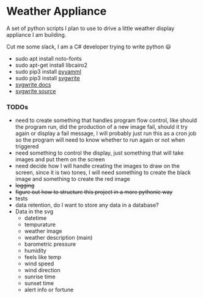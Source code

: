 Weather Appliance
=================

A set of python scripts I plan to use to drive a little weather display appliance I am building.

Cut me some slack, I am a C# developer trying to write python 😃

- sudo apt install noto-fonts
- sudo apt-get install libcairo2
- sudo pip3 install [pyyamml](https://pypi.org/project/PyYAML/)
- sudo pip3 install [svgwrite](https://pypi.org/project/svgwrite/)
- [svgwrite docs](https://svgwrite.readthedocs.io/en/latest/overview.html)
- [svgwrite source](https://github.com/mozman/svgwrite)

### TODOs
- need to create something that handles program flow control, like should the program run, did the 
production of a new image fail, should it try again or display a fail message, I will probably just
run this as a cron job so the program will need to know whether to run again or not when triggered
- need something to control the display, just something that will take images and put them on the screen
- need decide how I will handle creating the images to draw on the screen, since it is two tones, I will
need something to create the black image and something to create the red image
- ~~logging~~
- ~~figure out how to structure this project in a more pythonic way~~
- tests
- data retention, do I want to store any data in a database?
- Data in the svg
  - datetime
  - tempurature
  - weather image
  - weather description (main)
  - barometric pressure
  - humidity
  - feels like temp
  - wind speed
  - wind direction
  - sunrise time
  - sunset time
  - alert info or fortune


